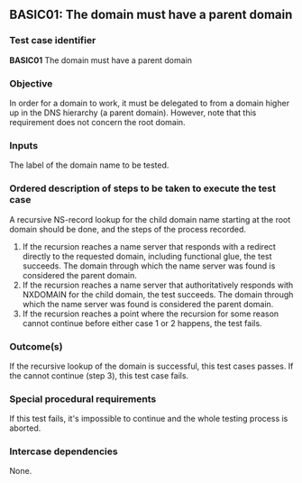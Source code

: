 ## BASIC01: The domain must have a parent domain

### Test case identifier
**BASIC01** The domain must have a parent domain

### Objective

In order for a domain to work, it must be delegated to from a domain higher
up in the DNS hierarchy (a parent domain). However, note that this
requirement does not concern the root domain.

### Inputs

The label of the domain name to be tested.

### Ordered description of steps to be taken to execute the test case

A recursive NS-record lookup for the child domain name starting at the
root domain should be done, and the steps of the process recorded.

1. If the recursion reaches a name server that responds with a redirect
   directly to the requested domain, including functional glue, the test
   succeeds. The domain through which the name server was found is
   considered the parent domain.
2. If the recursion reaches a name server that authoritatively responds
   with NXDOMAIN for the child domain, the test succeeds. The domain
   through which the name server was found is considered the parent domain.
3. If the recursion reaches a point where the recursion for some reason
   cannot continue before either case 1 or 2 happens, the test fails. 

### Outcome(s)

If the recursive lookup of the domain is successful, this test cases passes.
If the cannot continue (step 3), this test case fails.

### Special procedural requirements

If this test fails, it's impossible to continue and the whole testing process
is aborted.

### Intercase dependencies

None.
